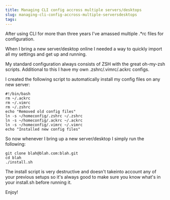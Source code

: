 ```yaml
---
title: Managing CLI config accross multiple servers/desktops
slug: managing-cli-config-accross-multiple-serversdesktops
tags:
---
```

After using CLI for more than three years I've amassed multiple .*rc files for configuration.

When I bring a new server/desktop online I needed a way to quickly import all my settings and get up and running.

My standard configuration always consists of ZSH with the great oh-my-zsh scripts. Additional to this I have my own .zshrc/.vimrc/.ackrc configs.

I created the following script to automatically install my config files on any new server:

	#!/bin/bash
	rm ~/.ackrc
	rm ~/.vimrc
	rm ~/.zshrc
	echo "Removed old config files"
	ln -s ~/homeconfig/.zshrc ~/.zshrc
	ln -s ~/homeconfig/.ackrc ~/.ackrc
	ln -s ~/homeconfig/.vimrc ~/.vimrc
	echo "Installed new config files"

So now whenever I bring up a new server/desktop I simply run the following:

	git clone blah@blah.com:blah.git
	cd blah
	./install.sh
	
The install script is very destructive and doesn't takeinto account any of your previous setups so it's always good to make sure you know what's in your install.sh before running it.

Enjoy!

